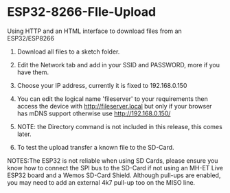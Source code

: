 # ESP32-8266-FIle-Upload

Using HTTP and an HTML interface to download files from an ESP32/ESP8266

1. Download all files to a sketch folder.

2. Edit the Network tab and add in your SSID and PASSWORD, more if you have them.

3. Choose your IP address, currently it is fixed to 192.168.0.150

4. You can edit the logical name 'fileserver' to your requirements then access the device with http://fileserver.local but only if your browser has mDNS support otherwise use http://192.168.0.150/

5. NOTE: the Directory command is not included in this release, this comes later.

6. To test the upload transfer a known file to the SD-Card.

NOTES:The ESP32 is not reliable when using SD Cards, please ensure you know how to connect the SPI bus to the SD-Card if not using an MH-ET Live ESP32 board and a Wemos SD-Card Shield. Although pull-ups are enabled, you may need to add an external 4k7 pull-up too on the MISO line.

